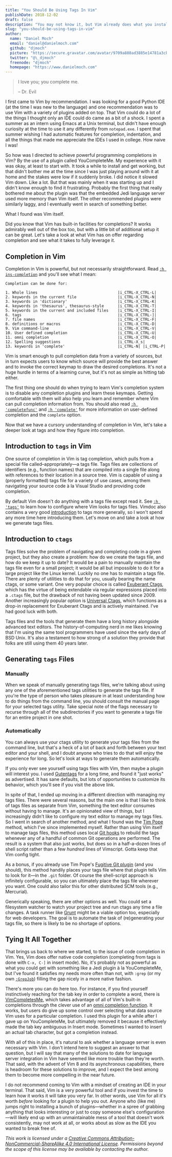 ```yaml
---
title: "You Should Be Using Tags In Vim"
publishDate: 2018-12-02
draft: false
description: "You may not know it, but Vim already does what you installed a Jedi plugin to do"
slug: "you-should-be-using-tags-in-vim"
author:
  name: "Daniel Moch"
  email: "daniel@danielmoch.com"
  github: "djmoch"
  picture: "https://secure.gravatar.com/avatar/9709a880ad3885e14781a3cb757e09f3?s=400"
  twitter: "@\_djmoch"
  freenode: "djmoch"
  homepage: "https://www.danielmoch.com"
---
```


> I love you; you complete me.
>
> – Dr. Evil

I first came to Vim by recommendation. I was looking for a good Python
IDE (at the time I was new to the language) and one recommendation was
to use Vim with a variety of plugins added on top. That Vim could do a
lot of the things I thought only an IDE could do came as a bit of a
shock. I spent a summer as an intern using Emacs at a Unix terminal, but
didn't have enough curiosity at the time to use it any differently from
`notepad.exe`. I spent that summer wishing I had automatic features for
completion, indentation, and all the things that made me appreciate
the IDEs I used in college.  How naive I was!

So how was I directed to achieve powerful programming completions in
Vim? By the use of a plugin called YouCompleteMe. My experience with it
was okay, at least to start with. It took a while to install and get
working, but that didn't bother me at the time since I was just playing
around with it at home and the stakes were low if it suddenly broke. I
did notice it slowed Vim down. Like a lot. But that was mainly when it
was starting up and I didn't know enough to find it frustrating.
Probably the first thing that really bothered me about the plugin was
that the embedded Jedi language server used more memory than Vim itself.
The other recommended plugins were similarly laggy, and I eventually
went in search of something better.

What I found was Vim itself.

Did you know that Vim has built-in facilities for completions? It works
admirably well out of the box too, but with a little bit of additional
setup it can be great. Let's take a look at what Vim has on offer
regarding completion and see what it takes to fully leverage it.

## Completion in Vim

Completion in Vim is powerful, but not necessarily straightforward. Read
[`:h ins-completion`][ic] and you'll see what I mean:

```text
Completion can be done for:

1. Whole lines                                   |i_CTRL-X_CTRL-L|
2. keywords in the current file                  |i_CTRL-X_CTRL-N|
3. keywords in 'dictionary'                      |i_CTRL-X_CTRL-K|
4. keywords in 'thesaurus', thesaurus-style      |i_CTRL-X_CTRL-T|
5. keywords in the current and included files    |i_CTRL-X_CTRL-I|
6. tags                                          |i_CTRL-X_CTRL-]|
7. file names                                    |i_CTRL-X_CTRL-F|
8. definitions or macros                         |i_CTRL-X_CTRL-D|
9. Vim command-line                              |i_CTRL-X_CTRL-V|
10. User defined completion                      |i_CTRL-X_CTRL-U|
11. omni completion                              |i_CTRL-X_CTRL-O|
12. Spelling suggestions                         |i_CTRL-X_s|
13. keywords in 'complete'                       |i_CTRL-N| |i_CTRL-P|
```

Vim is smart enough to pull completion data from a variety of sources,
but in turn expects users to know which source will provide the best
answer and to invoke the correct keymap to draw the desired completions.
It's not a huge hurdle in terms of a learning curve, but it's not as
simple as hitting tab either.

The first thing one should do when trying to learn Vim's completion
system is to disable any completion plugins and learn these keymaps.
Getting comfortable with them will also help you learn and remember
where Vim can pull completion information from. You should also read [`:h
'completefunc'`][cf] and [`:h 'complete'`][co] for more information on
user-defined completion and the `complete` option.

Now that we have a cursory understanding of completion in Vim, let's
take a deeper look at tags and how they figure into completion.

## Introduction to `tags` in Vim

One source of completion in Vim is tag completion, which pulls from a
special file called–appropriately—a tags file. Tags files are collections
of identifiers (e.g., function names) that are compiled into a single
file along with references to their location in a source tree.  Vim is
capable of using a (properly formatted) tags file for a variety of use
cases, among them navigating your source code à la Visual Studio and
providing code completion.

By default Vim doesn't do anything with a tags file except read it. See
[`:h 'tags'`][to] to learn how to configure where Vim looks for tags
files. Vimdoc also contains a very good [introduction][ti] to tags more
generally, so I won't spend any more time here introducing them. Let's
move on and take a look at how we generate tags files.

## Introduction to `ctags`

Tags files solve the problem of navigating and completing code in a
given project, but they also create a problem: how do we create the tags
file, and how do we keep it up to date? It would be a pain to manually
maintain the tags file even for a small project; it would be all but
impossible to do it for a large project like the Linux kernel. Luckily
no one has to maintain a tags file. There are plenty of utilities to do
that for you, usually bearing the name ctags, or some variant. One very
popular choice is called [Exuberant Ctags][ec], which has the virtue of
being extendable via regular expressions placed into a `.ctags` file,
but the drawback of not having been updated since 2009.  Another
increasingly popular option is [Universal Ctags][uc], which functions as
a drop-in replacement for Exuberant Ctags and is actively maintained.
I've had good luck with both.

Tags files and the tools that generate them have a long history
alongside advanced text editors. The history-of-computing nerd in me
likes knowing that I'm using the same tool programmers have used since
the early days of BSD Unix. It's also a testament to how strong of a
solution they provide that folks are still using them 40 years later.

## Generating `tags` Files

### Manually

When we speak of manually generating tags files, we're talking about
using any one of the aforementioned tags utilities to generate the tags
file. If you're the type of person who takes pleasure in at least
understanding how to do things from the command line, you should consult
the manual page for your selected tags utility. Take special note of the
flags necessary to recurse through all of the subdirectories if you want
to generate a tags file for an entire project in one shot.

### Automatically

You can always use your ctags utility to generate your tags files from
the command line, but that's a heck of a lot of back and forth between
your text editor and your shell, and I doubt anyone who tries to do that
will enjoy the experience for long. So let's look at ways to generate
them automatically.

If you only ever see yourself using tags files with Vim, then maybe a
plugin will interest you. I used [Gutentags][gt] for a long time, and
found it "just works" as advertised. It has sane defaults, but lots of
opportunities to customize its behavior, which you'll see if you visit
the above link.

In spite of that, I ended up moving in a different direction with
managing my tags files. There were several reasons, but the main one is
that I like to think of tags files as separate from Vim, something the
text editor consumes without having to manage. It's an opinionated view
of things, but I increasingly didn't like to configure my text editor to
manage my tags files. So I went in search of another method, and what I
found was the [Tim Pope][tp] method, which I've since implemented
myself. Rather than using Vim itself to manage tags files, this method
uses local [Git hooks][gh] to rebuild the tags whenever any of a handful of
common Git operations are performed. The result is a system that also
just works, but does so in a half-a-dozen lines of shell script rather
than a few _hundred_ lines of Vimscript. Gotta keep that Vim config
tight.

As a bonus, if you already use Tim Pope's [Fugitive Git
plugin][fugitive] (and you should), this method handily places your tags
file where that plugin tells Vim to look for it—in the `.git` folder.
Of course the shell-script approach is infinitely configurable, so you
can ultimately place the tags file wherever you want. One could also
tailor this for other distributed SCM tools (e.g., Mercurial).

Generically speaking, there are other options as well. You could set a
filesystem watcher to watch your project tree and run ctags any time a
file changes. A task runner like [Grunt][grunt] might be a viable option
too, especially for web developers. The goal is to automate the task of
(re)generating your tags file, so there is likely to be no shortage of
options.

## Tying It All Together

That brings us back to where we started, to the issue of code completion
in Vim. Yes, Vim does offer native code completion (completing from tags
is done with `C-x, C-]` in insert mode). No, it's probably not as
powerful as what you could get with something like a Jedi plugin à la
YouCompleteMe, but I've found it satisfies my needs more often than not,
with `:grep` (or my own [`:GrepJob`][mj]) filling the gap nicely in a
more native fashion.

There's more you can do here too. For instance, if you find yourself
instinctively reaching for the tab key in order to complete a word,
there is [VimCompletesMe][vcm], which takes advantage of all of Vim's
built-in completions through the clever use of an [omni completion
function][oc]. It works, but users do give up some control over selecting
what data source Vim uses for a particular completion. I used this
plugin for a while after I gave up on YouCompleteMe, but ultimately
removed it because it effectively made the tab key ambiguous in Insert
mode. Sometimes I wanted to insert an actual tab character, but got a
completion instead.

With all of this in place, it's natural to ask whether a language server
is even necessary with Vim. I don't intend here to suggest an answer to
that question, but I will say that many of the solutions to date for
language server integration in Vim have seemed like more trouble than
they're worth. That said, with the advent of Vim 8 and its asynchronous
capabilities, there is headroom for these solutions to improve, and I
expect the best among them to become more compelling in the near future.

I do not recommend coming to Vim with a mindset of creating an IDE in
your terminal. That said, Vim is a very powerful tool and if you invest
the time to learn how it works it will take you very far. In other
words, use Vim for all it's worth _before_ looking for a plugin to help
you out. Anyone who (like me) jumps right to installing a bunch of
plugins—whether in a spree of grabbing anything that looks interesting
or just to copy someone else's configuration—will likely end up with an
unmaintainable mess of a tool that doesn't work consistently, may not
work at all, or works about as slow as the IDE you wanted to break free
of.

_This work is licensed under a [Creative Commons
Attribution-NonCommercial-ShareAlike 4.0 International License][license].
Permissions beyond the scope of this license may be available by
contacting the author._

[ic]: http://vimdoc.sourceforge.net/htmldoc/insert.html#ins-completion
[ec]: http://ctags.sourceforge.net/
[uc]: https://ctags.io/
[gt]: https://bolt80.com/gutentags/
[tp]: https://tbaggery.com/2011/08/08/effortless-ctags-with-git.html
[gh]: https://git-scm.com/docs/githooks
[fugitive]: https://github.com/tpope/vim-fugitive
[mj]: https://git.danielmoch.com/vim-makejob.git
[vcm]: https://github.com/ajh17/VimCompletesMe
[oc]: http://vimdoc.sourceforge.net/htmldoc/options.html#'omnifunc'
[github]: https://github.com/djmoch
[twitter]: https://twitter.com/_djmoch
[cf]: http://vimdoc.sourceforge.net/htmldoc/options.html#'completefunc'
[co]: http://vimdoc.sourceforge.net/htmldoc/options.html#'complete'
[to]: http://vimdoc.sourceforge.net/htmldoc/options.html#'tags'
[ti]: http://vimdoc.sourceforge.net/htmldoc/usr_29.html#29.1
[license]: https://creativecommons.org/licenses/by-nc-sa/4.0/
[grunt]: https://gruntjs.com/
